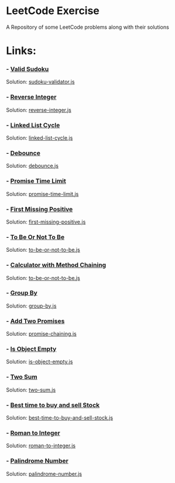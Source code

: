 # LeetCode Exercise

A Repository of some LeetCode problems along with their solutions

# Links:

### - [Valid Sudoku](https://leetcode.com/problems/valid-sudoku/)

Solution: [sudoku-validator.js](https://github.com/akshaykhale1992/leetcode-excercise/blob/main/sudoku-validator.js)

### - [Reverse Integer](https://leetcode.com/problems/reverse-integer/)

Solution: [reverse-integer.js](https://github.com/akshaykhale1992/leetcode-excercise/blob/main/reverse-integer.js)

### - [Linked List Cycle](https://leetcode.com/problems/linked-list-cycle/)

Solution: [linked-list-cycle.js](https://github.com/akshaykhale1992/leetcode-excercise/blob/main/linked-list-cycle.js)

### - [Debounce](https://leetcode.com/problems/debounce/)

Solution: [debounce.js](https://github.com/akshaykhale1992/leetcode-excercise/blob/main/debounce.js)

### - [Promise Time Limit](https://leetcode.com/problems/promise-time-limit/)

Solution: [promise-time-limit.js](https://github.com/akshaykhale1992/leetcode-excercise/blob/main/promise-time-limit.js)

### - [First Missing Positive](https://leetcode.com/problems/first-missing-positive/)

Solution: [first-missing-positive.js](https://github.com/akshaykhale1992/leetcode-excercise/blob/main/first-missing-positive.js)

### - [To Be Or Not To Be](https://leetcode.com/problems/to-be-or-not-to-be/)

Solution: [to-be-or-not-to-be.js](https://github.com/akshaykhale1992/leetcode-excercise/blob/main/to-be-or-not-to-be.js)

### - [Calculator with Method Chaining](https://leetcode.com/problems/to-be-or-not-to-be/)

Solution: [to-be-or-not-to-be.js](https://github.com/akshaykhale1992/leetcode-excercise/blob/main/to-be-or-not-to-be.js)

### - [Group By](https://leetcode.com/problems/group-by/)

Solution: [group-by.js](https://github.com/akshaykhale1992/leetcode-excercise/blob/main/group-by.js)

### - [Add Two Promises](https://leetcode.com/problems/add-two-promises/)

Solution: [promise-chaining.js](https://github.com/akshaykhale1992/leetcode-excercise/blob/main/promise-chaining.js)

### - [Is Object Empty](https://leetcode.com/problems/is-empty-object/)

Solution: [is-object-empty.js](https://github.com/akshaykhale1992/leetcode-excercise/blob/main/is-object-empty.js)

### - [Two Sum](https://leetcode.com/problems/two-sum/)

Solution: [two-sum.js](https://github.com/akshaykhale1992/leetcode-excercise/blob/main/two-sum.js)

### - [Best time to buy and sell Stock](https://leetcode.com/problems/best-time-to-buy-and-sell-stock/)

Solution: [best-time-to-buy-and-sell-stock.js](https://github.com/akshaykhale1992/leetcode-excercise/blob/main/best-time-to-buy-and-sell-stock.js)

### - [Roman to Integer](https://leetcode.com/problems/roman-to-integer/)

Solution: [roman-to-integer.js](https://github.com/akshaykhale1992/leetcode-excercise/blob/main/roman-to-integer.js)

### - [Palindrome Number](https://leetcode.com/problems/palindrome-number/)

Solution: [palindrome-number.js](https://github.com/akshaykhale1992/leetcode-excercise/blob/main/palindrome-number.js)
